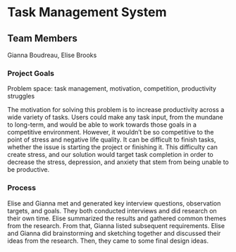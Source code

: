 # Task Management System
## Team Members
Gianna Boudreau,
Elise Brooks
### Project Goals
Problem space: task management, motivation, competition, productivity struggles

The motivation for solving this problem is to increase productivity across a wide variety of tasks. Users could make any task input, from the mundane to long-term, and would be able to work towards those goals in a competitive environment. However, it wouldn’t be so competitive to the point of stress and negative life quality. It can be difficult to finish tasks, whether the issue is starting the project or finishing it. This difficulty can create stress, and our solution would target task completion in order to decrease the stress, depression, and anxiety that stem from being unable to be productive.

### Process
Elise and Gianna met and generated key interview questions, observation targets, and goals. They both conducted interviews and did research on their own time. Elise summarized the results and gathered common themes from the research. From that, Gianna listed subsequent requirements. Elise and Gianna did brainstorming and sketching together and discussed their ideas from the research. Then, they came to some final design ideas.
